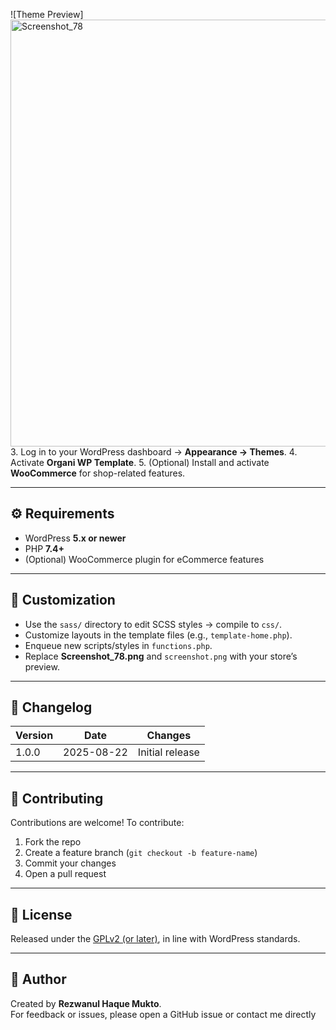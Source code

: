 ![Theme Preview] <img width="1338" height="683" alt="Screenshot_78" src="https://github.com/user-attachments/assets/306f0cf7-6757-4d64-8f14-61ca0dd1a06a" />
3. Log in to your WordPress dashboard → **Appearance → Themes**.
4. Activate **Organi WP Template**.
5. (Optional) Install and activate **WooCommerce** for shop-related features.

---

## ⚙️ Requirements

- WordPress **5.x or newer**
- PHP **7.4+**
- (Optional) WooCommerce plugin for eCommerce features

---

## 🎨 Customization

- Use the `sass/` directory to edit SCSS styles → compile to `css/`.
- Customize layouts in the template files (e.g., `template-home.php`).
- Enqueue new scripts/styles in `functions.php`.
- Replace **Screenshot_78.png** and `screenshot.png` with your store’s preview.

---

## 📜 Changelog

| Version | Date       | Changes                     |
|---------|------------|-----------------------------|
| 1.0.0   | 2025-08-22 | Initial release             |

---

## 🤝 Contributing

Contributions are welcome! To contribute:
1. Fork the repo
2. Create a feature branch (`git checkout -b feature-name`)
3. Commit your changes
4. Open a pull request

---

## 📄 License

Released under the [GPLv2 (or later)](https://www.gnu.org/licenses/gpl-2.0.html), in line with WordPress standards.

---

## 👤 Author

Created by **Rezwanul Haque Mukto**.  
For feedback or issues, please open a GitHub issue or contact me directly

